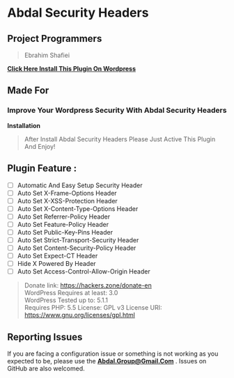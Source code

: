 
# Abdal Security Headers

## Project Programmers
> Ebrahim Shafiei 



[**Click Here Install This Plugin On Wordpress** ](https://wordpress.org/plugins/abdal-security-headers/)

## Made For
### Improve Your Wordpress Security With Abdal Security Headers

**Installation**
> After Install Abdal Security Headers Please Just Active This Plugin And Enjoy!

## Plugin Feature :
 - [ ] Automatic And Easy Setup Security Header
 - [ ] Auto Set X-Frame-Options Header
 - [ ] Auto Set X-XSS-Protection Header
 - [ ] Auto Set X-Content-Type-Options Header
 - [ ] Auto Set Referrer-Policy Header
 - [ ] Auto Set Feature-Policy Header 
 - [ ] Auto Set Public-Key-Pins Header
 - [ ] Auto Set Strict-Transport-Security Header
 - [ ] Auto Set Content-Security-Policy Header
 - [ ] Auto Set  Expect-CT Header
 - [ ] Hide X Powered By Header 
 - [ ] Auto Set Access-Control-Allow-Origin Header

> Donate link: https://hackers.zone/donate-en  
> WordPress Requires at least: 3.0  
> WordPress Tested up to: 5.1.1  
> Requires PHP: 5.5 
> License: GPL v3 
> License URI:  
> https://www.gnu.org/licenses/gpl.html

    
## Reporting Issues

If you are facing a configuration issue or something is not working as you expected to be, please use the **Abdal.Group@Gmail.Com** . Issues on GitHub are also welcomed.



